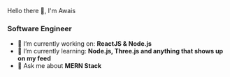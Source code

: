 Hello there 👋, I'm Awais

### Software Engineer

- 🔭 I’m currently working on: __ReactJS & Node.js__ 
- 🌱 I’m currently learning: __Node.js, Three.js and anything that shows up on my feed__
- 💬 Ask me about __MERN Stack__


<br/>






<br/>







